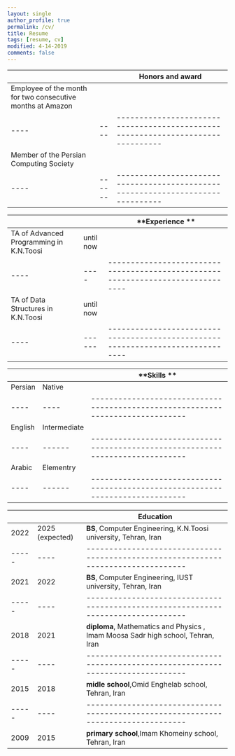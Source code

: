 ```yaml
---
layout: single
author_profile: true
permalink: /cv/
title: Resume
tags: [resume, cv]
modified: 4-14-2019
comments: false
---
```



|    |    | **Honors and award**                                                             |
|----|----|-------------------------------------------------------------------------------|
|Employee of the month for two consecutive months at Amazon |
|----|----|-------------------------------------------------------------------------------|
|Member of the Persian Computing Society |
|----|------|-------------------------------------------------------------------------------|

|    |    | **Experience **                                                             |
|----|----|-------------------------------------------------------------------------------|
|TA of Advanced Programming in K.N.Toosi |  until now
|----|----|-------------------------------------------------------------------------------|
|TA of  Data Structures in K.N.Toosi |  until now |
|----|------|-------------------------------------------------------------------------------|

|    |    | **Skills **                                                             |
|----|----|-------------------------------------------------------------------------------|
|Persian |  Native
|----|----|-------------------------------------------------------------------------------|
|English |  Intermediate |
|----|------|-------------------------------------------------------------------------------|
|Arabic  |  Elementry |
|----|------|-------------------------------------------------------------------------------|



|     |    |**Education**         
|-----|----|----------------------------------------------------------------------------------|
|2022 |2025 (expected) | **BS**,   Computer Engineering, K.N.Toosi university, Tehran, Iran                               |                                                      |
|-----|----|----------------------------------------------------------------------------------|
|2021 |2022            | **BS**,  Computer Engineering, IUST university, Tehran, Iran                               |
|-----|----|----------------------------------------------------------------------------------|
|2018 |2021            | **diploma**, Mathematics and Physics , Imam Moosa Sadr high school, Tehran, Iran           |                        |
|-----|----|----------------------------------------------------------------------------------|
|2015 |2018            | **midle school**,Omid Enghelab school, Tehran, Iran                                       |
|-----|----|----------------------------------------------------------------------------------|
|2009 |2015            | **primary school**,Imam Khomeiny school, Tehran, Iran                                     |
